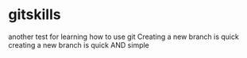 # gitskills
another test for learning how to  use git
Creating a new branch is quick
creating a new branch is quick AND simple

